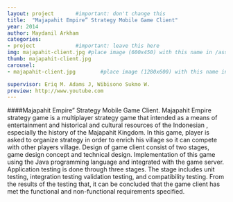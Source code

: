 ```yaml
---
layout: project       #important: don't change this
title:  "Majapahit Empire” Strategy Mobile Game Client"
year: 2014
author: Maydanil Arkham
categories:
- project             #important: leave this here
img: majapahit-client.jpg #place image (600x450) with this name in /assets/img/project/
thumb: majapahit-client.jpg
carousel:
- majapahit-client.jpg        #place image (1280x600) with this name in /assets/img/project/carousel/  

supervisor: Eriq M. Adams J, Wibisono Sukmo W.
preview: http://www.youtube.com
---
```

####Majapahit Empire” Strategy Mobile Game Client.
Majapahit Empire strategy game is a multiplayer strategy game that intended as a means of entertainment and historical and cultural resources of the Indonesian , especially the history of the Majapahit Kingdom. In this game, player is asked to organize strategy in order to enrich his village so it can compete with other players village. Design of game client consist of two stages, game design concept and technical design. Implementation of this game using the Java programming language and integrated with the game server. Application testing is done through three stages. The stage includes unit testing, integration testing validation testing, and compatibility testing. From the results of the testing that, it can be concluded that the game client has met the functional and non-functional requirements specified.
